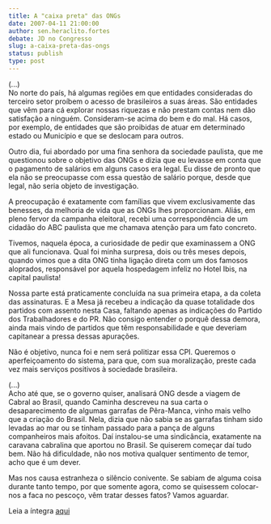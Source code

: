 ```yaml
---
title: A "caixa preta" das ONGs
date: 2007-04-11 21:00:00
author: sen.heraclito.fortes
debate: JD no Congresso
slug: a-caixa-preta-das-ongs
status: publish 
type: post
---
```


  
(...)  
No norte do país, há algumas regiões em que entidades consideradas do terceiro setor proíbem o acesso de brasileiros a suas áreas. São entidades que vêm para cá explorar nossas riquezas e não prestam contas nem dão satisfação a ninguém. Consideram-se acima do bem e do mal. Há casos, por exemplo, de entidades que são proibidas de atuar em determinado estado ou Município e que se deslocam para outros.  
  
Outro dia, fui abordado por uma fina senhora da sociedade paulista, que me questionou sobre o objetivo das ONGs e dizia que eu levasse em conta que o pagamento de salários em alguns casos era legal. Eu disse de pronto que ela não se preocupasse com essa questão de salário porque, desde que legal, não seria objeto de investigação.  
  
A preocupação é exatamente com famílias que vivem exclusivamente das benesses, da melhoria de vida que as ONGs lhes proporcionam. Aliás, em pleno fervor da campanha eleitoral, recebi uma correspondência de um cidadão do ABC paulista que me chamava atenção para um fato concreto.  
  
Tivemos, naquela época, a curiosidade de pedir que examinassem a ONG que ali funcionava. Qual foi minha surpresa, dois ou três meses depois, quando vimos que a dita ONG tinha ligação direta com um dos famosos aloprados, responsável por aquela hospedagem infeliz no Hotel Ibis, na capital paulista!  
  
Nossa parte está praticamente concluída na sua primeira etapa, a da coleta das assinaturas. E a Mesa já recebeu a indicação da quase totalidade dos partidos com assento nesta Casa, faltando apenas as indicações do Partido dos Trabalhadores e do PR. Não consigo entender o porquê dessa demora, ainda mais vindo de partidos que têm responsabilidade e que deveriam capitanear a pressa dessas apurações.  
  
Não é objetivo, nunca foi e nem será politizar essa CPI. Queremos o aperfeiçoamento do sistema, para que, com sua moralização, preste cada vez mais serviços positivos à sociedade brasileira.  
  
(...)   
Acho até que, se o governo quiser, analisará ONG desde a viagem de Cabral ao Brasil, quando Caminha descreveu na sua carta o desaparecimento de algumas garrafas de Pêra-Manca, vinho mais velho que a criação do Brasil. Nela, dizia que não sabia se as garrafas tinham sido levadas ao mar ou se tinham passado para a pança de alguns companheiros mais afoitos. Daí instalou-se uma sindicância, exatamente na caravana cabralina que aportou no Brasil. Se quiserem começar daí tudo bem. Não há dificuldade, não nos motiva qualquer sentimento de temor, acho que é um dever.  
  
Mas nos causa estranheza o silêncio conivente. Se sabiam de alguma coisa durante tanto tempo, por que somente agora, como se quisessem colocar-nos a faca no pescoço, vêm tratar desses fatos? Vamos aguardar.  
  
Leia a íntegra [aqui](http://www.senado.gov.br/sf/atividade/plenario/sessao/disc/listaDisc.asp?s=042.1.53.O)
